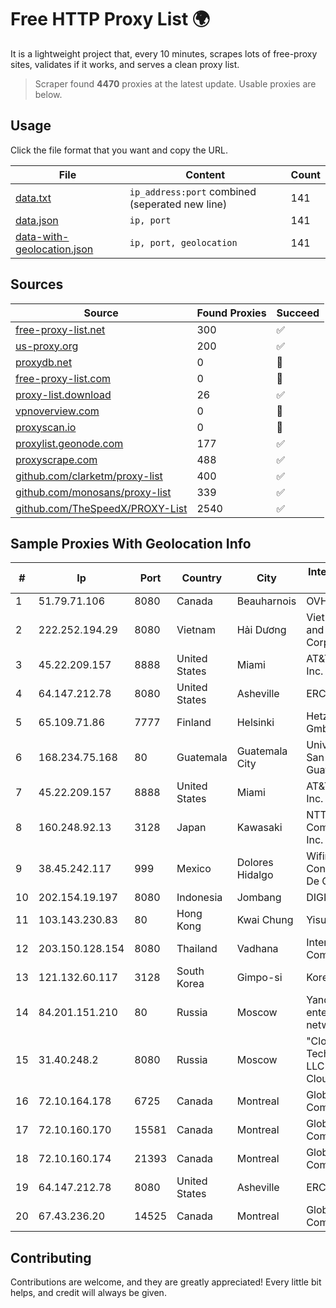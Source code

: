 
# Free HTTP Proxy List 🌍

It is a lightweight project that, every 10 minutes, scrapes lots of free-proxy sites, validates if it works, and serves a clean proxy list.


> Scraper found **4470** proxies at the latest update. Usable proxies are below.

## Usage

Click the file format that you want and copy the URL.


|File|Content|Count|
|----|-------|-----|
|[data.txt](https://raw.githubusercontent.com/themiralay/Proxy-List-World/master/data.txt)|`ip_address:port` combined (seperated new line)|141|
|[data.json](https://raw.githubusercontent.com/themiralay/Proxy-List-World/master/data.json)|`ip, port`|141|
|[data-with-geolocation.json](https://raw.githubusercontent.com/themiralay/Proxy-List-World/master/data-with-geolocation.json)|`ip, port, geolocation`|141|

## Sources

|Source|Found Proxies|Succeed|
|------|-------------|-------|
|[free-proxy-list.net](https://free-proxy-list.net)|300|✅|
|[us-proxy.org](https://www.us-proxy.org)|200|✅|
|[proxydb.net](http://proxydb.net)|0|🚫|
|[free-proxy-list.com](https://free-proxy-list.com/?page=&port=&type%5B%5D=http&type%5B%5D=https&up_time=0&search=Search)|0|🚫|
|[proxy-list.download](https://www.proxy-list.download/HTTP)|26|✅|
|[vpnoverview.com](https://vpnoverview.com/privacy/anonymous-browsing/free-proxy-servers)|0|🚫|
|[proxyscan.io](https://www.proxyscan.io)|0|🚫|
|[proxylist.geonode.com](https://proxylist.geonode.com/api/proxy-list?limit=300&page=1&sort_by=lastChecked&sort_type=desc&protocols=http,https)|177|✅|
|[proxyscrape.com](https://api.proxyscrape.com/v2/?request=displayproxies&protocol=http&timeout=10000&country=all&ssl=all&anonymity=all)|488|✅|
|[github.com/clarketm/proxy-list](https://raw.githubusercontent.com/clarketm/proxy-list/master/proxy-list-raw.txt)|400|✅|
|[github.com/monosans/proxy-list](https://raw.githubusercontent.com/monosans/proxy-list/main/proxies/http.txt)|339|✅|
|[github.com/TheSpeedX/PROXY-List](https://raw.githubusercontent.com/TheSpeedX/PROXY-List/master/http.txt)|2540|✅|


## Sample Proxies With Geolocation Info

|#|Ip|Port|Country|City|Internet Service Provider|
|-|--|----|-------|----|-------------------------|
|1|51.79.71.106|8080|Canada|Beauharnois|OVH SAS|
|2|222.252.194.29|8080|Vietnam|Hải Dương|VietNam Post and Telecom Corporation|
|3|45.22.209.157|8888|United States|Miami|AT&T Services, Inc.|
|4|64.147.212.78|8080|United States|Asheville|ERC Broadband|
|5|65.109.71.86|7777|Finland|Helsinki|Hetzner Online GmbH|
|6|168.234.75.168|80|Guatemala|Guatemala City|Universidad de San Carlos de Guatemala|
|7|45.22.209.157|8888|United States|Miami|AT&T Services, Inc.|
|8|160.248.92.13|3128|Japan|Kawasaki|NTT PC Communications, Inc.|
|9|38.45.242.117|999|Mexico|Dolores Hidalgo|Wifimax Connection S.a.s De C.V|
|10|202.154.19.197|8080|Indonesia|Jombang|DIGITNET|
|11|103.143.230.83|80|Hong Kong|Kwai Chung|Yisu Cloud LTD|
|12|203.150.128.154|8080|Thailand|Vadhana|Internet Thailand Company Ltd|
|13|121.132.60.117|3128|South Korea|Gimpo-si|Korea Telecom|
|14|84.201.151.210|80|Russia|Moscow|Yandex enterprise network|
|15|31.40.248.2|8080|Russia|Moscow|"Cloud Technologies" LLC trading as Cloud.ru|
|16|72.10.164.178|6725|Canada|Montreal|GloboTech Communications|
|17|72.10.160.170|15581|Canada|Montreal|GloboTech Communications|
|18|72.10.160.174|21393|Canada|Montreal|GloboTech Communications|
|19|64.147.212.78|8080|United States|Asheville|ERC Broadband|
|20|67.43.236.20|14525|Canada|Montreal|GloboTech Communications|



## Contributing

Contributions are welcome, and they are greatly appreciated! Every
little bit helps, and credit will always be given.

